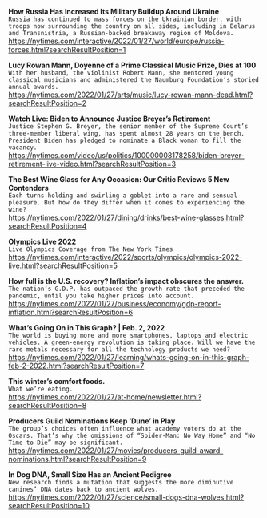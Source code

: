 **How Russia Has Increased Its Military Buildup Around Ukraine**\
`Russia has continued to mass forces on the Ukrainian border, with troops now surrounding the country on all sides, including in Belarus and Transnistria, a Russian-backed breakaway region of Moldova.`\
https://nytimes.com/interactive/2022/01/27/world/europe/russia-forces.html?searchResultPosition=1

**Lucy Rowan Mann, Doyenne of a Prime Classical Music Prize, Dies at 100**\
`With her husband, the violinist Robert Mann, she mentored young classical musicians and administered the Naumburg Foundation’s storied annual awards.`\
https://nytimes.com/2022/01/27/arts/music/lucy-rowan-mann-dead.html?searchResultPosition=2

**Watch Live: Biden to Announce Justice Breyer’s Retirement**\
`Justice Stephen G. Breyer, the senior member of the Supreme Court’s three-member liberal wing, has spent almost 28 years on the bench. President Biden has pledged to nominate a Black woman to fill the vacancy.`\
https://nytimes.com/video/us/politics/100000008178258/biden-breyer-retirement-live-video.html?searchResultPosition=3

**The Best Wine Glass for Any Occasion: Our Critic Reviews 5 New Contenders**\
`Each turns holding and swirling a goblet into a rare and sensual pleasure. But how do they differ when it comes to experiencing the wine?`\
https://nytimes.com/2022/01/27/dining/drinks/best-wine-glasses.html?searchResultPosition=4

**Olympics Live 2022**\
`Live Olympics Coverage from The New York Times`\
https://nytimes.com/interactive/2022/sports/olympics/olympics-2022-live.html?searchResultPosition=5

**How full is the U.S. recovery? Inflation’s impact obscures the answer.**\
`The nation’s G.D.P. has outpaced the growth rate that preceded the pandemic, until you take higher prices into account.`\
https://nytimes.com/2022/01/27/business/economy/gdp-report-inflation.html?searchResultPosition=6

**What’s Going On in This Graph? | Feb. 2, 2022**\
`The world is buying more and more smartphones, laptops and electric vehicles. A green-energy revolution is taking place. Will we have the rare metals necessary for all the technology products we need?`\
https://nytimes.com/2022/01/27/learning/whats-going-on-in-this-graph-feb-2-2022.html?searchResultPosition=7

**This winter’s comfort foods.**\
`What we’re eating.`\
https://nytimes.com/2022/01/27/at-home/newsletter.html?searchResultPosition=8

**Producers Guild Nominations Keep ‘Dune’ in Play**\
`The group’s choices often influence what academy voters do at the Oscars. That’s why the omissions of “Spider-Man: No Way Home” and “No Time to Die” may be significant.`\
https://nytimes.com/2022/01/27/movies/producers-guild-award-nominations.html?searchResultPosition=9

**In Dog DNA, Small Size Has an Ancient Pedigree**\
`New research finds a mutation that suggests the more diminutive canines’ DNA dates back to ancient wolves.`\
https://nytimes.com/2022/01/27/science/small-dogs-dna-wolves.html?searchResultPosition=10

